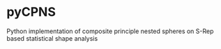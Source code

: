 # pyCPNS
Python implementation of composite principle nested spheres on S-Rep based statistical shape analysis 
